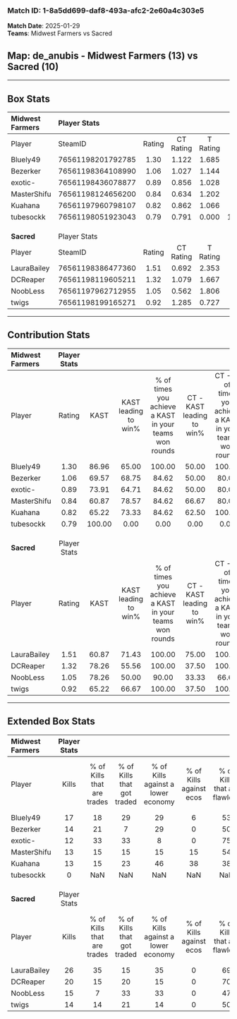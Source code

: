 ### Match ID: 1-8a5dd699-daf8-493a-afc2-2e60a4c303e5  
**Match Date**: 2025-01-29  
**Teams**: Midwest Farmers vs Sacred  

## **Map**: de_anubis - Midwest Farmers (13) vs Sacred (10)  
---  

## Box Stats  

| **Midwest Farmers** | Player Stats      |        |           |          |        |       |       |         |        |      |     |
| :- | :- | :-: | :-: | :-: | :-: | :-: | :-: | :-: | :-: | :-: | :-: |
| Player              | SteamID           | Rating | CT Rating | T Rating |  KAST  |  ADR  | Kills | Assists | Deaths | K/D  | HS% |
| Bluely49            | 76561198201792785 |  1.30  |   1.122   |  1.685   | 86.96  | 68.7  |  17   |    5    |   12   | 1.42 | 29  |
| Bezerker            | 76561198364108990 |  1.06  |   1.027   |  1.144   | 69.57  | 70.4  |  14   |    4    |   12   | 1.17 | 57  |
| exotic-             | 76561198436078877 |  0.89  |   0.856   |  1.028   | 73.91  | 59.8  |  12   |    4    |   16   | 0.75 | 58  |
| MasterShifu         | 76561198124656200 |  0.84  |   0.634   |  1.202   | 60.87  | 66.8  |  13   |    5    |   17   | 0.76 | 76  |
| Kuahana             | 76561197960798107 |  0.82  |   0.862   |  1.066   | 65.22  | 62.0  |  13   |    3    |   18   | 0.72 | 61  |
| tubesockk           | 76561198051923043 |  0.79  |   0.791   |  0.000   | 100.00 |  0.0  |   0   |    0    |   0    | 0.00 |  0  |
|                     |                   |        |           |          |        |       |       |         |        |      |     |
|                     |                   |        |           |          |        |       |       |         |        |      |     |
|                     |                   |        |           |          |        |       |       |         |        |      |     |
| **Sacred**          | Player Stats      |        |           |          |        |       |       |         |        |      |     |
| Player              | SteamID           | Rating | CT Rating | T Rating |  KAST  |  ADR  | Kills | Assists | Deaths | K/D  | HS% |
| LauraBailey         | 76561198386477360 |  1.51  |   0.692   |  2.353   | 60.87  | 117.0 |  26   |    6    |   16   | 1.63 | 46  |
| DCReaper            | 76561198119605211 |  1.32  |   1.079   |  1.667   | 78.26  | 83.3  |  20   |    3    |   15   | 1.33 | 45  |
| NoobLess            | 76561197962712955 |  1.05  |   0.562   |  1.806   | 78.26  | 85.6  |  15   |    4    |   19   | 0.79 | 60  |
| twigs               | 76561198199165271 |  0.92  |   1.285   |  0.727   | 65.22  | 83.2  |  14   |    8    |   19   | 0.74 | 28  |
---  

## Contribution Stats  

| **Midwest Farmers** | Player Stats |        |                      |                                                        |                           |                                                             |                          |                                                            |
| :- | :-: | :-: | :-: | :-: | :-: | :-: | :-: | :-: |
| Player              |    Rating    |  KAST  | KAST leading to win% | % of times you achieve a KAST in your teams won rounds | CT - KAST leading to win% | CT - % of times you achieve a KAST in your teams won rounds | T - KAST leading to win% | T - % of times you achieve a KAST in your teams won rounds |
| Bluely49            |     1.30     | 86.96  |        65.00         |                         100.00                         |           50.00           |                           100.00                            |          80.00           |                           100.00                           |
| Bezerker            |     1.06     | 69.57  |        68.75         |                         84.62                          |           50.00           |                            80.00                            |          87.50           |                           87.50                            |
| exotic-             |     0.89     | 73.91  |        64.71         |                         84.62                          |           50.00           |                            80.00                            |          77.78           |                           87.50                            |
| MasterShifu         |     0.84     | 60.87  |        78.57         |                         84.62                          |           66.67           |                            80.00                            |          87.50           |                           87.50                            |
| Kuahana             |     0.82     | 65.22  |        73.33         |                         84.62                          |           62.50           |                           100.00                            |          85.71           |                           75.00                            |
| tubesockk           |     0.79     | 100.00 |         0.00         |                          0.00                          |           0.00            |                            0.00                             |           0.00           |                            0.00                            |
|                     |              |        |                      |                                                        |                           |                                                             |                          |                                                            |
|                     |              |        |                      |                                                        |                           |                                                             |                          |                                                            |
|                     |              |        |                      |                                                        |                           |                                                             |                          |                                                            |
| **Sacred**          | Player Stats |        |                      |                                                        |                           |                                                             |                          |                                                            |
| Player              |    Rating    |  KAST  | KAST leading to win% | % of times you achieve a KAST in your teams won rounds | CT - KAST leading to win% | CT - % of times you achieve a KAST in your teams won rounds | T - KAST leading to win% | T - % of times you achieve a KAST in your teams won rounds |
| LauraBailey         |     1.51     | 60.87  |        71.43         |                         100.00                         |           75.00           |                           100.00                            |          70.00           |                           100.00                           |
| DCReaper            |     1.32     | 78.26  |        55.56         |                         100.00                         |           37.50           |                           100.00                            |          70.00           |                           100.00                           |
| NoobLess            |     1.05     | 78.26  |        50.00         |                         90.00                          |           33.33           |                            66.67                            |          58.33           |                           100.00                           |
| twigs               |     0.92     | 65.22  |        66.67         |                         100.00                         |           37.50           |                           100.00                            |          100.00          |                           100.00                           |
---  

## Extended Box Stats  

| **Midwest Farmers** | Player Stats |                            |                            |                                    |                         |                              |                                 |        |                             |                                     |                          |                               |                            |
| :- | :-: | :-: | :-: | :-: | :-: | :-: | :-: | :-: | :-: | :-: | :-: | :-: | :-: |
| Player              |    Kills     | % of Kills that are trades | % of Kills that got traded | % of Kills against a lower economy | % of Kills against ecos | % of Kills that are flawless | % of Kills that are close duels | Deaths | % of Deaths that get traded | % of Deaths against a lower economy | % of Deaths against ecos | % of Deaths that are flawless | % of Deaths that are close |
| Bluely49            |      17      |             18             |             29             |                 29                 |            6            |              53              |               12                |   12   |             33              |                 25                  |            0             |              33               |             0              |
| Bezerker            |      14      |             21             |             7              |                 29                 |            0            |              50              |               14                |   12   |              8              |                 25                  |            0             |              83               |             0              |
| exotic-             |      12      |             33             |             33             |                 8                  |            0            |              75              |                0                |   16   |             13              |                 13                  |            0             |              63               |             6              |
| MasterShifu         |      13      |             15             |             15             |                 15                 |           15            |              54              |                8                |   17   |             18              |                 18                  |            0             |              76               |             6              |
| Kuahana             |      13      |             15             |             23             |                 46                 |           38            |              38              |               23                |   18   |             33              |                 17                  |            0             |              50               |             0              |
| tubesockk           |      0       |            NaN             |            NaN             |                NaN                 |           NaN           |             NaN              |               NaN               |   0    |             NaN             |                 NaN                 |           NaN            |              NaN              |            NaN             |
|                     |              |                            |                            |                                    |                         |                              |                                 |        |                             |                                     |                          |                               |                            |
|                     |              |                            |                            |                                    |                         |                              |                                 |        |                             |                                     |                          |                               |                            |
|                     |              |                            |                            |                                    |                         |                              |                                 |        |                             |                                     |                          |                               |                            |
| **Sacred**          | Player Stats |                            |                            |                                    |                         |                              |                                 |        |                             |                                     |                          |                               |                            |
| Player              |    Kills     | % of Kills that are trades | % of Kills that got traded | % of Kills against a lower economy | % of Kills against ecos | % of Kills that are flawless | % of Kills that are close duels | Deaths | % of Deaths that get traded | % of Deaths against a lower economy | % of Deaths against ecos | % of Deaths that are flawless | % of Deaths that are close |
| LauraBailey         |      26      |             35             |             15             |                 35                 |            0            |              69              |                4                |   16   |             13              |                 19                  |            0             |              75               |             6              |
| DCReaper            |      20      |             15             |             20             |                 15                 |            0            |              70              |                5                |   15   |             20              |                 20                  |            0             |              67               |             7              |
| NoobLess            |      15      |             7              |             33             |                 33                 |            0            |              47              |                0                |   19   |             37              |                 21                  |            0             |              42               |             0              |
| twigs               |      14      |             14             |             21             |                 14                 |            0            |              50              |                0                |   19   |             16              |                 21                  |            0             |              37               |             32             |
